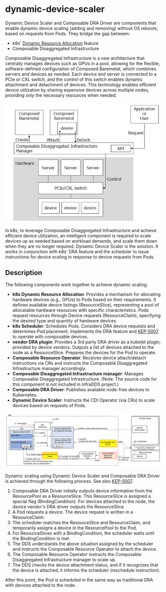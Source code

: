 # dynamic-device-scaler

Dynamic Device Scaler and Composable DRA Driver are components that enable dynamic device scaling (adding and removing) without OS reboots, based on requests from Pods. They bridge the gap between:
- k8s' [Dynamic Resource Allocation](https://kubernetes.io/docs/concepts/scheduling-eviction/dynamic-resource-allocation/) feature
- Composable Disaggregated Infrastructure

Composable Disaggregated Infrastructure is a new architecture that centrally manages devices such as GPUs in a pool, allowing for the flexible, software-defined configuration of Composed Baremetal, which combines servers and devices as needed. Each device and server is connected to a PCIe or CXL switch, and the control of this switch enables dynamic attachment and detachment of devices.
This technology enables efficient device utilization by sharing expensive devices across multiple nodes, providing only the necessary resources when needed.

![Composable Disaggregated Infrastructure](doc/cdi.png)

In k8s, to leverage Composable Disaggregated Infrastructure and achieve efficient device utilization, an intelligent component is required to scale devices up as needed based on workload demands, and scale them down when they are no longer required.
Dynamic Device Scaler is the solution. It works in conjunction with k8s' DRA feature and the scheduler to issue instructions for device scaling in response to device requests from Pods.

## Description

The following components work together to achieve dynamic scaling:


- **k8s Dynamic Resource Allocation**: Provides a mechanism for allocating hardware devices (e.g., GPUs) to Pods based on their requirements. 
 It defines available device listings (ResourceSlice), representing a pool of allocatable hardware resources with specific characteristics.
 Pods request resources through Device requests (ResourceClaim), specifying the desired type and quantity of hardware devices.
- **k8s Scheduler**: Schedules Pods. Considers DRA device requests and determines Pod placement. Implements the DRA feature and [KEP-5007](https://github.com/kubernetes/enhancements/tree/master/keps/sig-scheduling/5007-device-attach-before-pod-scheduled) to operate with composable devices.
- **vendor DRA plugin**: Provides a 3rd party DRA driver as a kubelet plugin, provided by device vendors. Outputs a list of devices attached to the node as a ResourceSlice. Prepares the devices for the Pod to operate.
- **Composable Resource Operator**: Receives device attach/detach instructions via CRs and instructs the Composable Disaggregated Infrastructure manager accordingly.
- **Composable Disaggregated Infrastructure manager**: Manages Composable Disaggregated Infrastructure. (Note: The source code for this component is not included in InfraDDS project.)
- **Composable DRA Driver**: Publishes available node-free devices to Kubernetes.
- **Dynamic Device Scaler**: Instructs the CDI Operator (via CRs) to scale devices based on requests of Pods.

![How Dynamic Device Scaler Works](doc/dds1.png)

Dynamic scaling using Dynamic Device Scaler and Composable DRA Driver is achieved through the following process.
See also [KEP-5007](https://github.com/kubernetes/enhancements/tree/master/keps/sig-scheduling/5007-device-attach-before-pod-scheduled).

1. Composable DRA Driver initially outputs device information from the ResourcePool as a ResourceSlice. This ResourceSlice is assigned a special flag (BindingCondition).
For devices attached to the node, the device vendor's DRA driver outputs the ResourceSlice.
2. A Pod requests a device. The device request is written in a ResourceClaim.
3. The scheduler matches the ResourceSlice and ResourceClaim, and temporarily assigns a device in the ResourcePool to the Pod.
4. For ResourceSlices with a BindingCondition, the scheduler waits until the BindingCondition is met.
5. The DDS understands the above situation assigned by the scheduler and instructs the Composable Resource Operator to attach the device.
6. The Composable Resource Operator instructs the Composable Disaggregated Infrastructure manager to scale up.
7. The DDS checks the device attachment status, and if it recognizes that the device is attached, it informs the scheduler (reschedule instruction).

After this point, the Pod is scheduled in the same way as traditional DRA with devices attached to the node.
